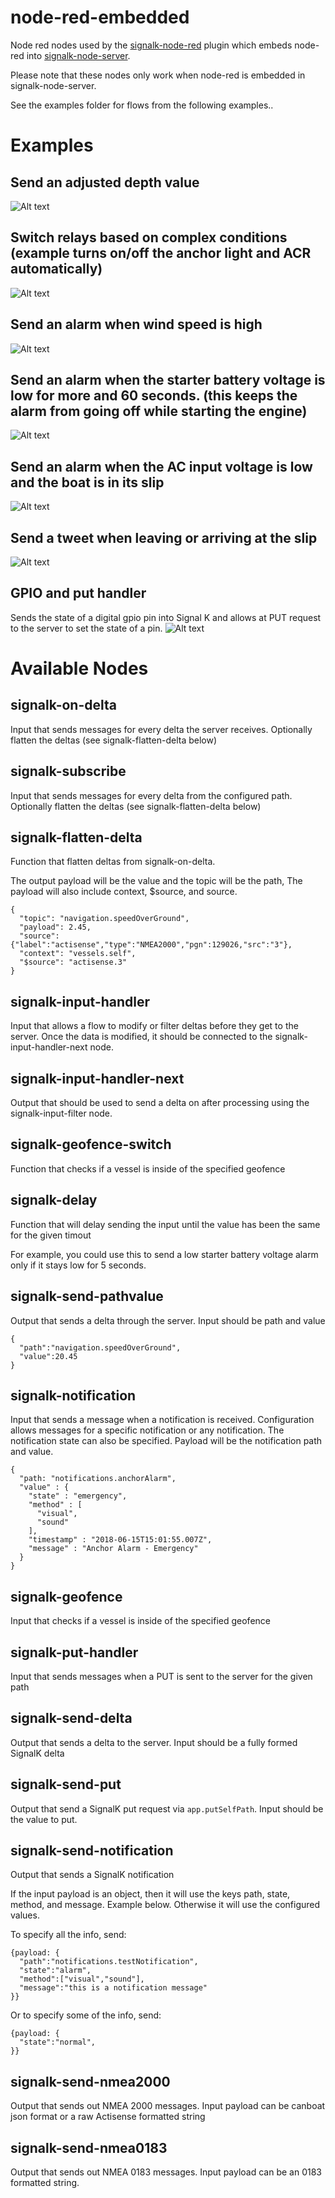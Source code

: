 # node-red-embedded
Node red nodes used by the [signalk-node-red](https://github.com/SignalK/signalk-node-red) plugin which embeds node-red into [signalk-node-server](https://github.com/SignalK/signalk-server-node).

Please note that these nodes only work when node-red is embedded in signalk-node-server.

See the examples folder for flows from the following examples..

# Examples

## Send an adjusted depth value
![Alt text](https://raw.githubusercontent.com/SignalK/node-red-embedded/master/screens/adjust-depth.jpeg)

## Switch relays based on complex conditions (example turns on/off the anchor light and ACR automatically)
![Alt text](https://raw.githubusercontent.com/SignalK/node-red-embedded/master/screens/switch-automation.jpeg)

## Send an alarm when wind speed is high
![Alt text](https://raw.githubusercontent.com/SignalK/node-red-embedded/master/screens/high-wind-speed-alarm.jpeg)

## Send an alarm when the starter battery voltage is low for more and 60 seconds. (this keeps the alarm from going off while starting the engine)
![Alt text](https://raw.githubusercontent.com/SignalK/node-red-embedded/master/screens/starter-voltage-alarm.jpeg)


## Send an alarm when the AC input voltage is low and the boat is in its slip
![Alt text](https://raw.githubusercontent.com/SignalK/node-red-embedded/master/screens/ac-in-voltage-alarm.jpeg)

## Send a tweet when leaving or arriving at the slip
![Alt text](https://raw.githubusercontent.com/SignalK/node-red-embedded/master/screens/tweet-when-leaving.jpeg)

## GPIO and put handler 
Sends the state of a digital gpio pin into Signal K and allows at PUT request to the server to set the state of a pin.
![Alt text](https://raw.githubusercontent.com/SignalK/node-red-embedded/master/screens/gpio.jpeg)

# Available Nodes

## signalk-on-delta

Input that sends messages for every delta the server receives. Optionally flatten the deltas (see signalk-flatten-delta below)

## signalk-subscribe

Input that sends messages for every delta from the configured path. Optionally flatten the deltas (see signalk-flatten-delta below)

## signalk-flatten-delta

Function that flatten deltas from signalk-on-delta.

The output payload will be the value and the topic will be the path, The payload will also include context, $source, and source.

```
{
  "topic": "navigation.speedOverGround",
  "payload": 2.45,
  "source": {"label":"actisense","type":"NMEA2000","pgn":129026,"src":"3"},
  "context": "vessels.self",
  "$source": "actisense.3"
}
```

## signalk-input-handler

Input that allows a flow to modify or filter deltas before they get to the server. Once the data is modified, it should be connected to the signalk-input-handler-next node.

## signalk-input-handler-next

Output that should be used to send a delta on after processing using the signalk-input-filter node.

## signalk-geofence-switch

Function that checks if a vessel is inside of the specified geofence

## signalk-delay

Function that will delay sending the input until the value has been the same for the given timout

For example, you could use this to send a low starter battery voltage alarm only if it stays low for 5 seconds.

## signalk-send-pathvalue

Output that sends a delta through the server. Input should be path and value

```
{
  "path":"navigation.speedOverGround",
  "value":20.45
}
```

## signalk-notification

Input that sends a message when a notification is received. Configuration allows messages for a specific notification or any notification. The notification state can also be specified. Payload will be the notification path and value.

```
{
  "path: "notifications.anchorAlarm",
  "value" : {
    "state" : "emergency",
    "method" : [
      "visual",
      "sound"
    ],
    "timestamp" : "2018-06-15T15:01:55.007Z",
    "message" : "Anchor Alarm - Emergency"
  }
}
```

## signalk-geofence

Input that checks if a vessel is inside of the specified geofence

## signalk-put-handler

Input that sends messages when a PUT is sent to the server for the given path

## signalk-send-delta

Output that sends a delta to the server. Input should be a fully formed SignalK delta

## signalk-send-put

Output that send a SignalK put request via `app.putSelfPath`. Input should be the value to put.

## signalk-send-notification

Output that sends a SignalK notification

If the input payload is an object, then it will use the keys path, state, method, and message. Example below. Otherwise  it will use the configured values.

To specify all the info, send:
```
{payload: {
  "path":"notifications.testNotification",
  "state":"alarm",
  "method":["visual","sound"],
  "message":"this is a notification message"
}}
```

Or to specify some of the info, send:
```
{payload: {
  "state":"normal",
}}
```

## signalk-send-nmea2000

Output that sends out NMEA 2000 messages. Input payload can be canboat json format or a raw Actisense formatted string

## signalk-send-nmea0183

Output that sends out NMEA 0183 messages. Input payload can be an 0183 formatted string.
